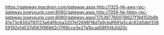https://gateway.macdvpn.com/gateway.aspx,http://1325-hk-aws-rpc-gateway.loseyourip.com:8080/gateway.aspx,http://1359-hk-hkbn-rpc-gateway.loseyourip.com:8080/gateway.aspx|1753977600|18627f194102b8b41e73c830d783123a64f9cba3207ef2698f18d7a9cbdf691a5c4c62d0dbf33659192e1d537d563f96862c1769cce3e27a1bcad58f04b2d20c
